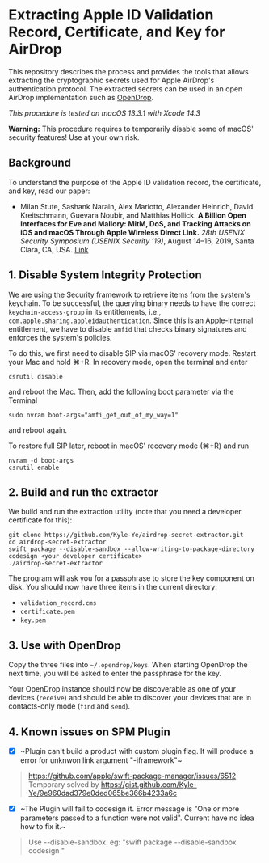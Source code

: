 # Extracting Apple ID Validation Record, Certificate, and Key for AirDrop

This repository describes the process and provides the tools that allows extracting the cryptographic secrets used for Apple AirDrop's authentication protocol. The extracted secrets can be used in an open AirDrop implementation such as [OpenDrop](https://github.com/seemoo-lab/opendrop.git).

*This procedure is tested on macOS 13.3.1 with Xcode 14.3*

**Warning:** This procedure requires to temporarily disable some of macOS' security features! Use at your own risk.

## Background

To understand the purpose of the Apple ID validation record, the certificate, and key, read our paper:

* Milan Stute, Sashank Narain, Alex Mariotto, Alexander Heinrich, David Kreitschmann, Guevara Noubir, and Matthias Hollick. **A Billion Open Interfaces for Eve and Mallory: MitM, DoS, and Tracking Attacks on iOS and macOS Through Apple Wireless Direct Link.** *28th USENIX Security Symposium (USENIX Security ’19)*, August 14–16, 2019, Santa Clara, CA, USA. [Link](https://www.usenix.org/conference/usenixsecurity19/presentation/stute)


## 1. Disable System Integrity Protection

We are using the Security framework to retrieve items from the system's keychain. To be successful, the querying binary needs to have the correct `keychain-access-group` in its entitlements, i.e., `com.apple.sharing.appleidauthentication`. Since this is an Apple-internal entitlement, we have to disable `amfid` that checks binary signatures and enforces the system's policies.

To do this, we first need to disable SIP via macOS' recovery mode. Restart your Mac and hold ⌘+R. In recovery mode, open the terminal and enter
```
csrutil disable
```
and reboot the Mac. Then, add the following boot parameter via the Terminal
```
sudo nvram boot-args="amfi_get_out_of_my_way=1"
```
and reboot again.

To restore full SIP later, reboot in macOS' recovery mode (⌘+R) and run
```
nvram -d boot-args
csrutil enable
```

## 2. Build and run the extractor

We build and run the extraction utility (note that you need a developer certificate for this):
```
git clone https://github.com/Kyle-Ye/airdrop-secret-extractor.git
cd airdrop-secret-extractor
swift package --disable-sandbox --allow-writing-to-package-directory codesign <your developer certificate>
./airdrop-secret-extractor
```
The program will ask you for a passphrase to store the key component on disk. You should now have three items in the current directory:

* `validation_record.cms`
* `certificate.pem`
* `key.pem`


## 3. Use with OpenDrop

Copy the three files into `~/.opendrop/keys`. When starting OpenDrop the next time, you will be asked to enter the passphrase for the key.

Your OpenDrop instance should now be discoverable as one of your devices (`receive`) and should be able to discover your devices that are in contacts-only mode (`find` and `send`).

## 4. Known issues on SPM Plugin

- [x] ~Plugin can't build a product with custom plugin flag. It will produce a error for unknwon link argument "-iframework"~
> https://github.com/apple/swift-package-manager/issues/6512
> Temporary solved by https://gist.github.com/Kyle-Ye/9e960dad379e0ded065be366b4233a6c

- [x] ~The Plugin will fail to codesign it. Error message is "One or more parameters passed to a function were not valid". Current have no idea how to fix it.~
> Use --disable-sandbox. eg: "swift package --disable-sandbox codesign <your developer certificate>"

